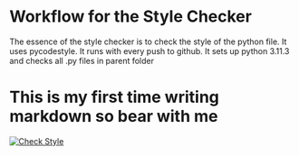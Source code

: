 
# Workflow for the Style Checker

The essence of the style checker is to check the style of the python file.
It uses pycodestyle. It runs with every push to github. 
It sets up python 3.11.3 and checks all .py files in parent folder

This is my first time writing markdown so bear with me
======================================================

[![Check Style](https://github.com/Uche-chukwu-m/calculator/actions/workflows/automate.yaml/badge.svg?event=push)](https://github.com/Uche-chukwu-m/calculator/actions/workflows/automate.yaml)

